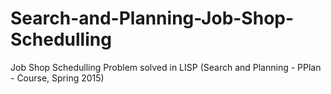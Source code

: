 # Search-and-Planning-Job-Shop-Schedulling
Job Shop Schedulling Problem solved in LISP (Search and Planning - PPlan - Course, Spring 2015)
